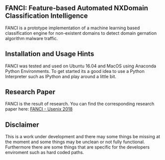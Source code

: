 ## FANCI: Feature-based Automated NXDomain Classification Intelligence
FANCI is a prototype implementation of a machine learning based classification engine for non-existent domains to detect domain gernation algorithm malware traffic.

## Installation and Usage Hints
FANCI was tested and used on Ubuntu 16.04 and MacOS using Anaconda Python Environments. To get started its a good idea to use a Python Interpreter such as IPython and play around a little bit.

## Research Paper
FANCI is the result of research. You can find the corresponding research paper here: [FANCI - Usenix 2018](https://www.usenix.org/conference/usenixsecurity18/presentation/schuppen)

## Disclaimer
This is a work under development and there may some things be missing at the moment and some things may be unclean or not fully functional. Furthermore there are some things that are specific for the developers enviroment such as hard coded paths.
